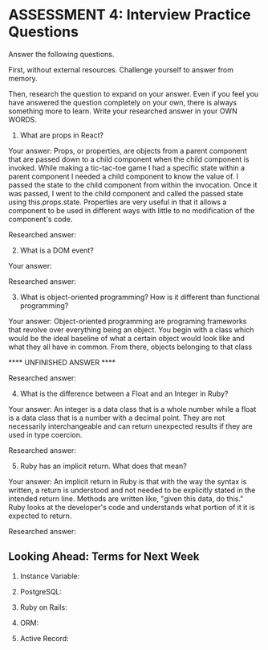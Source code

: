 # ASSESSMENT 4: Interview Practice Questions
Answer the following questions.

First, without external resources. Challenge yourself to answer from memory.

Then, research the question to expand on your answer. Even if you feel you have answered the question completely on your own, there is always something more to learn. Write your researched answer in your OWN WORDS.  

1. What are props in React?

  Your answer:
  Props, or properties, are objects from a parent component that are passed down to a child component when the child component is invoked. While making a tic-tac-toe game I had a specific state within a parent component I needed a child component to know the value of. I passed the state to the child component from within the invocation. Once it was passed, I went to the child component and called the passed state using this.props.state. Properties are very useful in that it allows a component to be used in different ways with little to no modification of the component's code.

  Researched answer:



2. What is a DOM event?

  Your answer:

  Researched answer:



3. What is object-oriented programming? How is it different than functional programming?

  Your answer:
  Object-oriented programming are programing frameworks that revolve over everything being an object. You begin with a class which would be the ideal baseline of what a certain object would look like and what they all have in common. From there, objects belonging to that class

  **** UNFINISHED ANSWER ****

  Researched answer:



4. What is the difference between a Float and an Integer in Ruby?

  Your answer:
  An integer is a data class that is a whole number while a float is a data class that is a number with a decimal point. They are not necessarily interchangeable and can return unexpected results if they are used in type coercion.

  Researched answer:



5. Ruby has an implicit return. What does that mean?

  Your answer:
  An implicit return in Ruby is that with the way the syntax is written, a return is understood and not needed to be explicitly stated in the intended return line. Methods are written like, "given this data, do this." Ruby looks at the developer's code and understands what portion of it it is expected to return.

  Researched answer:



## Looking Ahead: Terms for Next Week

1. Instance Variable:

2. PostgreSQL:

3. Ruby on Rails:

4. ORM:

5. Active Record:
